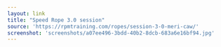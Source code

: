 ```yaml
---
layout: link
title: "Speed Rope 3.0 session"
source: 'https://rpmtraining.com/ropes/session-3-0-meri-caw/'
screenshot: 'screenshots/a07ee496-3bdd-40b2-8dcb-683a6e16bf94.jpg'
---
```


